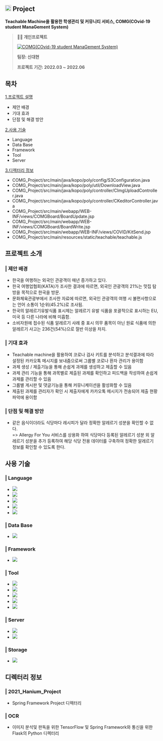 ## <img width=20px src=https://user-images.githubusercontent.com/42789819/115147514-42221300-a096-11eb-9526-a68b8094f79c.png>  Project
**Teachable Machine을 활용한 학생관리 및 커뮤니티 서비스, COMG(COvid-19 student ManaGement System)**

> **👨‍🏫  개인프로젝트**
> 
> [![COMG(COvid-19 student ManaGement System)](https://user-images.githubusercontent.com/80372103/182903943-9c9fb79e-f281-40ec-b735-4c05c305a2d2.png)](https://youtu.be/ZaGxmUL0TSk)
> 
> **팀장: 신대현**  
> 
> **프로젝트 기간: 2022.03 ~ 2022.06**  
## 목차
[1.프로젝트 설명](#프로젝트-설명)
* 제안 배경
* 기대 효과
* 단점 및 해결 방안
  
[2.사용 기술](#솔루션에-사용된-기술-및-버전)
*  Language
*  Data Base
*  Framework
*  Tool
*  Server
  
[3.디렉터리 정보](#디렉터리-정보)
* COMG_Project/src/main/java/kopo/poly/config/S3Configuration.java
* COMG_Project/src/main/java/kopo/poly/util/DownloadView.java
* COMG_Project/src/main/java/kopo/poly/controller/CImgUploadController.java
* COMG_Project/src/main/java/kopo/poly/controller/CKeditorController.java
* COMG_Project/src/main/webapp/WEB-INF/views/COMGBoard/BoardUpdate.jsp
* COMG_Project/src/main/webapp/WEB-INF/views/COMGBoard/BoardWrite.jsp
* COMG_Project/src/main/webapp/WEB-INF/views/COVID/KitSend.jsp
* COMG_Project/src/main/resources/static/teachable/teachable.js<br>
  

## 프로젝트 소개
### | 제안 배경
* 한국을 여행하는 외국인 관광객이 매년 증가하고 있다.
* 한국 여행업협회(KATA)가 조사한 결과에 따르면, 외국인 관광객의 21%는 맛집 탐방을 목적으로 한국을 방문.
* 문화체육관광부에서 조사한 자료에 따르면, 외국인 관광객의 여행 시 불편사항으로는 언어 소통이 1순위(45.2%)로 조사됨.
* 한국의 알레르기유발식품 표시제는 알레르기 유발 식품을 포괄적으로 표시하는 EU, 미국 등 다른 나라에 비해 미흡함.
* 소비자원에 접수된 식품 알레르기 사례 중 표시 의무 품목이 아닌 원료 식품에 의한 알레르기 사고는 236건(54%)으로 절반 이상을 차지.
### | 기대 효과
* Teachable machine을 활용하여 코로나 검사 키트를 분석하고 분석결과에 따라 설정된 카카오톡 메시지를 보내줌으로써 그룹별 코로나 환자 관리가 용이함
* 과제 생성 / 제출기능을 통해 손쉽게 과제를 생성하고 제출할 수 있음
* 과제 관리 기능을 통해 과목별로 제출된 과제를 확인하고 피드백을 작성하여 손쉽게 과제를 관리할 수 있음
* 그룹별 게시판 및 댓글기능을 통해 커뮤니케이션을 활성화할 수 있음
* 제출된 과제를 관리자가 확인 시 제출자에게 카카오톡 메시지가 전송되어 제출 현황 파악에 용이함
### | 단점 및 해결 방안
* 같은 음식이더라도 식당마다 레시피가 달라 정확한 알레르기 성분을 확인할 수 없다. 
<br>=> Allergy For You 서비스를 상용화 하여 식당마다 등록된 알레르기 성분 외 알레르기 성분을 추가 등록하여 해당 식당 전용 데이터를 구축하여 정확한 알레르기 정보를 확인할 수 있도록 한다.
## 사용 기술
### | Language 
* <img src="https://img.shields.io/badge/Java-색코드?style=for-the-badge&logo=이미지 이름&logoColor=white">
* <img src="https://img.shields.io/badge/Python-3776AB?style=for-the-badge&logo=Python&logoColor=white"> 
* <img src="https://img.shields.io/badge/JavaScript-F7DF1E?style=for-the-badge&logo=JavaScript&logoColor=white">
* <img src="https://img.shields.io/badge/Css3-1572B6?style=for-the-badge&logo=CSS3&logoColor=white"> 
* <img src="https://img.shields.io/badge/Html5-E34F26?style=for-the-badge&logo=HTML5&logoColor=white">
### | Data Base
* <img src="https://img.shields.io/badge/MariaDB-003545?style=for-the-badge&logo=MariaDB&logoColor=white">
### | Framework
* <img src="https://img.shields.io/badge/Spring Boot-6DB33F?style=for-the-badge&logo=Spring Boot&logoColor=white"> 
### | Tool
* <img src="https://img.shields.io/badge/IntelliJ-000000?style=for-the-badge&logo=IntelliJ IDEA&logoColor=white"> 
* <img src="https://img.shields.io/badge/PyCharm-000000?style=for-the-badge&logo=PyCharm&logoColor=white"> 
* <img src="https://img.shields.io/badge/Git Hub-181717?style=for-the-badge&logo=GitHub&logoColor=white"> 
* <img src="https://img.shields.io/badge/Git Kraken-179287?style=for-the-badge&logo=GitKraken&logoColor=white">
* <img src="https://img.shields.io/badge/Data Grip-000000?style=for-the-badge&logo=DataGrip&logoColor=white">
### | Server
* <img src="https://img.shields.io/badge/Apache Tomcat-F8DC75?style=for-the-badge&logo=Apache Tomcat&logoColor=white">
* <img src="https://img.shields.io/badge/Amazon EC2-FF9900?style=for-the-badge&logo=Amazon EC2&logoColor=white">
### | Storage
* <img src="https://img.shields.io/badge/Amazon S3-569A31?style=for-the-badge&logo=Amazon S3&logoColor=white">
## 디렉터리 정보
### | 2021_Hanium_Project
* Spring Framework Project 디렉터리
### | OCR
* 이미지 분석및 판독을 위한 TensorFlow 및 Spring Framework와 통신을 위한 Flask의 Python 디렉터리
